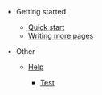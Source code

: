 - Getting started

  - [Quick start](start/quickstart.md "Title Of page")
  - [Writing more pages](start/more.md)

- Other

  - [Help](other/help.md)

    - [Test](other/help/test.md)
